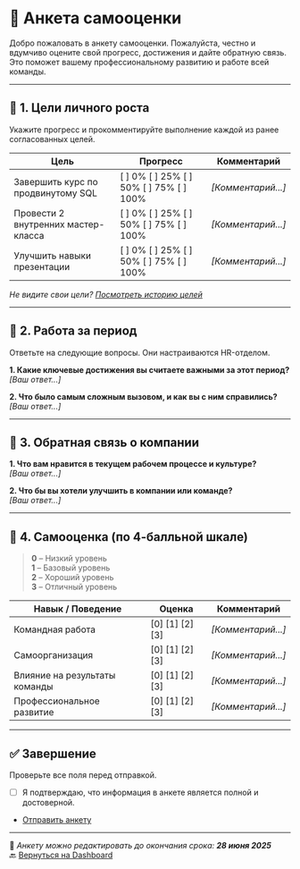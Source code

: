 # 📝 Анкета самооценки

Добро пожаловать в анкету самооценки. Пожалуйста, честно и вдумчиво оцените свой прогресс, достижения и дайте обратную связь. Это поможет вашему профессиональному развитию и работе всей команды.

---

## 🎯 1. Цели личного роста

Укажите прогресс и прокомментируйте выполнение каждой из ранее согласованных целей.

| Цель                                   | Прогресс | Комментарий                               |
|----------------------------------------|----------|--------------------------------------------|
| Завершить курс по продвинутому SQL     | [ ] 0% [ ] 25% [ ] 50% [ ] 75% [ ] 100% | _[Комментарий...]_                         |
| Провести 2 внутренних мастер-класса    | [ ] 0% [ ] 25% [ ] 50% [ ] 75% [ ] 100% | _[Комментарий...]_                         |
| Улучшить навыки презентации            | [ ] 0% [ ] 25% [ ] 50% [ ] 75% [ ] 100% | _[Комментарий...]_                         |

_Не видите свои цели? [Посмотреть историю целей](goals-history.md)_

---

## 📌 2. Работа за период

Ответьте на следующие вопросы. Они настраиваются HR-отделом.

**1. Какие ключевые достижения вы считаете важными за этот период?**  
_[Ваш ответ...]_

**2. Что было самым сложным вызовом, и как вы с ним справились?**  
_[Ваш ответ...]_

---

## 💬 3. Обратная связь о компании

**1. Что вам нравится в текущем рабочем процессе и культуре?**  
_[Ваш ответ...]_

**2. Что бы вы хотели улучшить в компании или команде?**  
_[Ваш ответ...]_

---

## 🧠 4. Самооценка (по 4-балльной шкале)

> **0** – Низкий уровень  
> **1** – Базовый уровень  
> **2** – Хороший уровень  
> **3** – Отличный уровень  

| Навык / Поведение                     | Оценка  | Комментарий                   |
|---------------------------------------|---------|--------------------------------|
| Командная работа                      | [0] [1] [2] [3] | _[Комментарий...]_             |
| Самоорганизация                       | [0] [1] [2] [3] | _[Комментарий...]_             |
| Влияние на результаты команды         | [0] [1] [2] [3] | _[Комментарий...]_             |
| Профессиональное развитие             | [0] [1] [2] [3] | _[Комментарий...]_             |

---

## ✅ Завершение

Проверьте все поля перед отправкой.

- [ ] Я подтверждаю, что информация в анкете является полной и достоверной.  
- [Отправить анкету](submit-review.md)

---

📌 _Анкету можно редактировать до окончания срока: **28 июня 2025**_  
🔙 [Вернуться на Dashboard](dashboard-employee-first-login.md)
